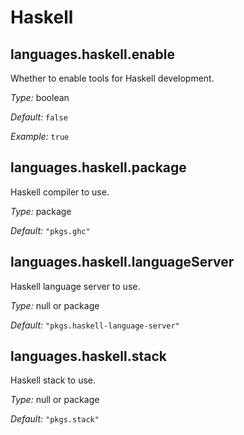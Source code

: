   # Haskell
  


## languages\.haskell\.enable

Whether to enable tools for Haskell development\.



*Type:*
boolean



*Default:*
` false `



*Example:*
` true `



## languages\.haskell\.package



Haskell compiler to use\.



*Type:*
package



*Default:*
` "pkgs.ghc" `



## languages\.haskell\.languageServer



Haskell language server to use\.



*Type:*
null or package



*Default:*
` "pkgs.haskell-language-server" `



## languages\.haskell\.stack



Haskell stack to use\.



*Type:*
null or package



*Default:*
` "pkgs.stack" `
